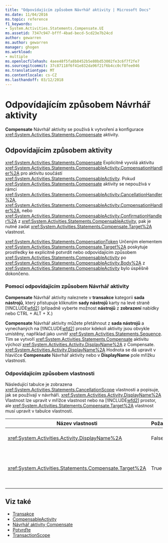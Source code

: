 ```yaml
---
title: "Odpovídajícím způsobem Návrhář aktivity | Microsoft Docs"
ms.date: 11/04/2016
ms.topic: reference
f1_keywords:
- System.Activities.Statements.Compensate.UI
ms.assetid: 7347c947-bfff-4bad-becd-5cd23e7b24cd
author: gewarren
ms.author: gewarren
manager: ghogen
ms.workload:
- multiple
ms.openlocfilehash: 4aee48f5fa8b8452b5e80bd53002fe3c6f7f2fe7
ms.sourcegitcommit: 37c87118f6f41e832da96f21f6b4cc0cf8fee046
ms.translationtype: MT
ms.contentlocale: cs-CZ
ms.lasthandoff: 03/12/2018
---
```

# <a name="compensate-activity-designer"></a>Odpovídajícím způsobem Návrhář aktivity
**Compensate** Návrhář aktivity se používá k vytvoření a konfigurace <xref:System.Activities.Statements.Compensate> aktivity.

## <a name="the-compensate-activity"></a>Odpovídajícím způsobem aktivity
 <xref:System.Activities.Statements.Compensate> Explicitně vyvolá aktivitu <xref:System.Activities.Statements.CompensableActivity.CompensationHandler%2A> pro aktivitu součástí <xref:System.Activities.Statements.CompensableActivity>. Pokud <xref:System.Activities.Statements.Compensate> aktivity se nepoužívá v rámci <xref:System.Activities.Statements.CompensableActivity.CancellationHandler%2A>, <xref:System.Activities.Statements.CompensableActivity.CompensationHandler%2A>, nebo <xref:System.Activities.Statements.CompensableActivity.ConfirmationHandler%2A> z <xref:System.Activities.Statements.CompensableActivity>, pak je nutné zadat <xref:System.Activities.Statements.Compensate.Target%2A> vlastnost.

 <xref:System.Activities.Statements.CompensationToken> Určeným elementem <xref:System.Activities.Statements.Compensate.Target%2A> poskytuje prostředky ke explicitně potvrdit nebo odpovídajícím způsobem <xref:System.Activities.Statements.CompensableActivity> po <xref:System.Activities.Statements.CompensableActivity.Body%2A> z <xref:System.Activities.Statements.CompensableActivity> bylo úspěšně dokončeno.

### <a name="using-the-compensate-activity-designer"></a>Pomocí odpovídajícím způsobem Návrhář aktivity
 **Compensate** Návrhář aktivity naleznete v **transakce** kategorii **sada nástrojů**, který přistupuje kliknutím **sady nástrojů** karty na levé straně [!INCLUDE[wfd2](../workflow-designer/includes/wfd2_md.md)] (případně vyberte možnost **nástrojů** z **zobrazení** nabídky nebo CTRL + ALT + X.)

 **Compensate** Návrhář aktivity můžete přetáhnout z **sada nástrojů** a vynechaných na [!INCLUDE[wfd2](../workflow-designer/includes/wfd2_md.md)] prostor kdekoli aktivity jsou obvykle umístěny, například jako uvnitř <xref:System.Activities.Statements.Sequence>. Tím se vytvoří <xref:System.Activities.Statements.Compensate> aktivitu výchozí <xref:System.Activities.Activity.DisplayName%2A> z Compensate. <xref:System.Activities.Activity.DisplayName%2A> Hodnota se dá upravit v hlavičce **Compensate** Návrhář aktivity nebo v **DisplayName** pole mřížku vlastností.

### <a name="the-compensate-properties"></a>Odpovídajícím způsobem vlastnosti
 Následující tabulce je zobrazena <xref:System.Activities.Statements.CancellationScope> vlastnosti a popisuje, jak se používají v návrháři. <xref:System.Activities.Activity.DisplayName%2A> Vlastnost lze upravit v mřížce vlastnost nebo na [!INCLUDE[wfd2](../workflow-designer/includes/wfd2_md.md)] prostor, ale <xref:System.Activities.Statements.Compensate.Target%2A> vlastnost musí upravit v tabulce vlastností.

|Název vlastnosti|Požadováno|Použití|
|-------------------|--------------|-----------|
|<xref:System.Activities.Activity.DisplayName%2A>|False|Určuje nepovinné popisný název <xref:System.Activities.Statements.Compensate> aktivity. Výchozí hodnota je Compensate.|
|<xref:System.Activities.Statements.Compensate.Target%2A>|True|Určuje, <xref:System.Activities.InArgument%601> obsahující <xref:System.Activities.Statements.CompensationToken> pro tento <xref:System.Activities.Statements.Compensate> aktivity.|

## <a name="see-also"></a>Viz také

- [Transakce](../workflow-designer/transaction-activity-designers.md)
- [CompensableActivity](../workflow-designer/compensableactivity-activity-designer.md)
- [Návrhář aktivity Compensate](../workflow-designer/compensate-activity-designer.md)
- [Potvrďte](../workflow-designer/confirm-activity-designer.md)
- [TransactionScope](../workflow-designer/transactionscope-activity-designer.md)